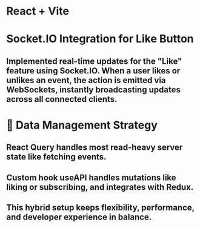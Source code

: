 # React + Vite

# Socket.IO Integration for Like Button
## Implemented real-time updates for the "Like" feature using Socket.IO. When a user likes or unlikes an event, the action is emitted via WebSockets, instantly broadcasting updates across all connected clients.


# 🧠 Data Management Strategy
## React Query handles most read-heavy server state like fetching events.

## Custom hook useAPI handles mutations like liking or subscribing, and integrates with Redux.

## This hybrid setup keeps flexibility, performance, and developer experience in balance.